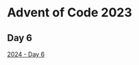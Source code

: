 # Advent of Code 2023

## Day 6

[2024 - Day 6](https://adventofcode.com/2024/day/6 "Advent of Code 2024 Day 6")